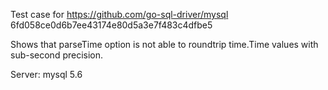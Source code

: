 


Test case for https://github.com/go-sql-driver/mysql
6fd058ce0d6b7ee43174e80d5a3e7f483c4dfbe5

Shows that parseTime option is not able to roundtrip time.Time values
with sub-second precision.

Server: mysql 5.6


